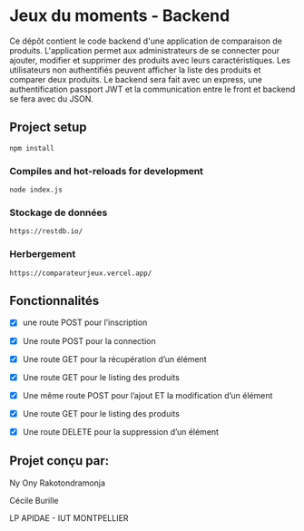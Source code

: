 # Jeux du moments - Backend

Ce dépôt contient le code backend d'une application de comparaison de produits. L'application permet aux administrateurs de se connecter pour ajouter, modifier et supprimer des produits avec leurs caractéristiques. 
Les utilisateurs non authentifiés peuvent afficher la liste des produits et comparer deux produits.
Le backend sera fait avec un express, une authentification passport JWT et la communication entre le front et backend se fera avec du JSON.

## Project setup
```
npm install
```

### Compiles and hot-reloads for development
```
node index.js
```
### Stockage de données
```
https://restdb.io/
```

### Herbergement
```
https://comparateurjeux.vercel.app/
```


## Fonctionnalités
-[x] une route POST pour l’inscription

-[x] Une route POST pour la connection

-[x] Une route GET pour la récupération d’un élément

-[x] Une route GET pour le listing des produits

-[x] Une même route POST pour l’ajout ET la modification d’un élément

-[x] Une route GET pour le listing des produits

-[x] Une route DELETE pour la suppression d’un élément


## Projet conçu par:
Ny Ony Rakotondramonja

Cécile Burille

LP APIDAE - IUT MONTPELLIER